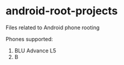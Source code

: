 # android-root-projects
Files related to Android phone rooting

Phones supported:
1. BLU Advance L5
2. B
